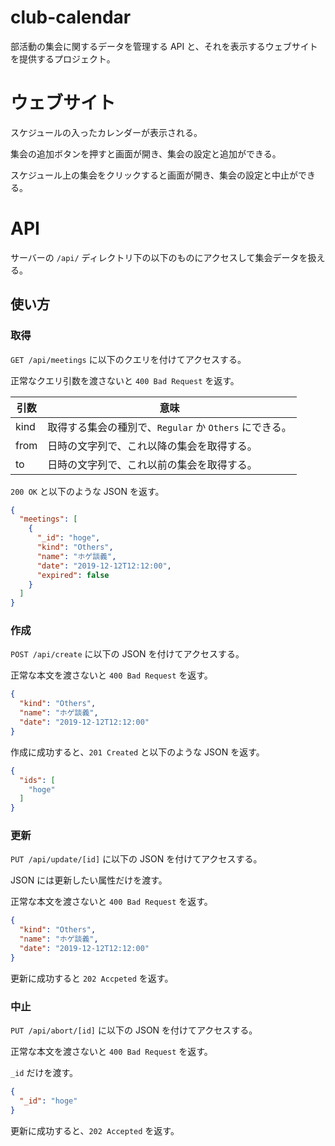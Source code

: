 # club-calendar

部活動の集会に関するデータを管理する API と、それを表示するウェブサイトを提供するプロジェクト。


# ウェブサイト

スケジュールの入ったカレンダーが表示される。

集会の追加ボタンを押すと画面が開き、集会の設定と追加ができる。

スケジュール上の集会をクリックすると画面が開き、集会の設定と中止ができる。


# API

サーバーの `/api/` ディレクトリ下の以下のものにアクセスして集会データを扱える。

## 使い方

### 取得

`GET /api/meetings` に以下のクエリを付けてアクセスする。

正常なクエリ引数を渡さないと `400 Bad Request` を返す。

| 引数 | 意味                                                   |
| ---- | ------------------------------------------------------ |
| kind | 取得する集会の種別で、`Regular` か `Others` にできる。 |
| from | 日時の文字列で、これ以降の集会を取得する。             |
| to   | 日時の文字列で、これ以前の集会を取得する。             |

`200 OK` と以下のような JSON を返す。

```json
{
  "meetings": [
    {
      "_id": "hoge",
      "kind": "Others",
      "name": "ホゲ談義",
      "date": "2019-12-12T12:12:00",
      "expired": false
    }
  ]
}
```

### 作成

`POST /api/create` に以下の JSON を付けてアクセスする。

正常な本文を渡さないと `400 Bad Request` を返す。

```json
{
  "kind": "Others",
  "name": "ホゲ談義",
  "date": "2019-12-12T12:12:00"
}
```

作成に成功すると、`201 Created` と以下のような JSON を返す。

```json
{
  "ids": [
    "hoge"
  ]
}
```

### 更新

`PUT /api/update/[id]` に以下の JSON を付けてアクセスする。

JSON には更新したい属性だけを渡す。

正常な本文を渡さないと `400 Bad Request` を返す。

```json
{
  "kind": "Others",
  "name": "ホゲ談義",
  "date": "2019-12-12T12:12:00"
}
```

更新に成功すると `202 Accpeted` を返す。

### 中止

`PUT /api/abort/[id]` に以下の JSON を付けてアクセスする。

正常な本文を渡さないと `400 Bad Request` を返す。

`_id` だけを渡す。

```json
{
  "_id": "hoge"
}
```

更新に成功すると、`202 Accepted` を返す。
